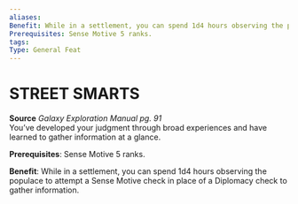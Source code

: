 ```yaml
---
aliases: 
Benefit: While in a settlement, you can spend 1d4 hours observing the populace to attempt a Sense Motive check in place of a Diplomacy check to gather information.
Prerequisites: Sense Motive 5 ranks.
tags: 
Type: General Feat
---
```

# STREET SMARTS
**Source** _Galaxy Exploration Manual pg. 91_  
You’ve developed your judgment through broad experiences and have learned to gather information at a glance.

**Prerequisites**: Sense Motive 5 ranks.

**Benefit**: While in a settlement, you can spend 1d4 hours observing the populace to attempt a Sense Motive check in place of a Diplomacy check to gather information.

